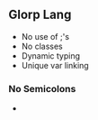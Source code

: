 ## Glorp Lang
- No use of ;'s
- No classes
- Dynamic typing
- Unique var linking

### No Semicolons
- 